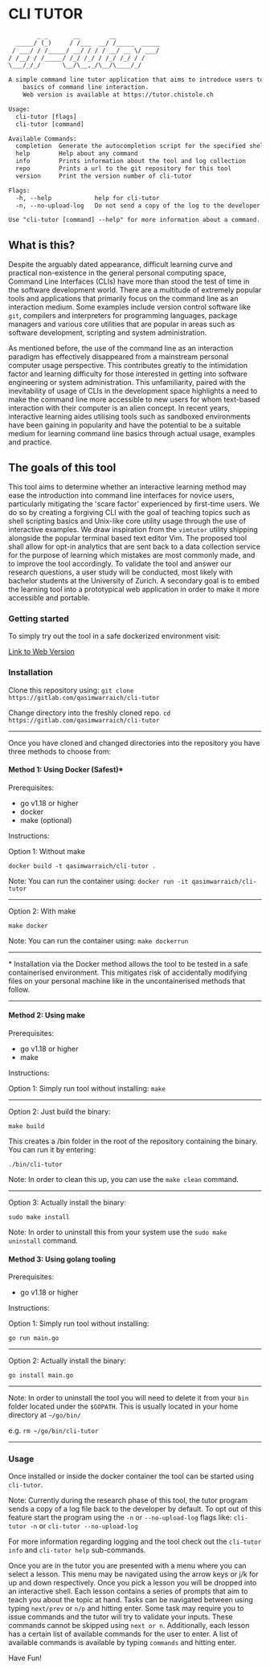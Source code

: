 
# CLI TUTOR

```txt
        _ _       __        __
  _____/ (_)     / /___  __/ /_____  _____
 / ___/ / /_____/ __/ / / / __/ __ \/ ___/
/ /__/ / /_____/ /_/ /_/ / /_/ /_/ / /
\___/_/_/      \__/\__,_/\__/\____/_/

A simple command line tutor application that aims to introduce users to the
    basics of command line interaction.
    Web version is available at https://tutor.chistole.ch

Usage:
  cli-tutor [flags]
  cli-tutor [command]

Available Commands:
  completion  Generate the autocompletion script for the specified shell
  help        Help about any command
  info        Prints information about the tool and log collection
  repo        Prints a url to the git repository for this tool
  version     Print the version number of cli-tutor

Flags:
  -h, --help            help for cli-tutor
  -n, --no-upload-log   Do not send a copy of the log to the developer

Use "cli-tutor [command] --help" for more information about a command.
```

## What is this?

Despite the arguably dated appearance, difficult learning curve and practical
non-existence in the general personal computing space, Command Line Interfaces
(CLIs) have more than stood the test of time in the software development world.
There are a multitude of extremely popular tools and applications that
primarily focus on the command line as an interaction medium. Some examples
include version control software like `git`, compilers and interpreters for
programming languages, package managers and various core utilities that are
popular in areas such as software development, scripting and system
administration.

As mentioned before, the use of the command line as an interaction paradigm has
effectively disappeared from a mainstream personal computer usage perspective.
This contributes greatly to the intimidation factor and learning difficulty for
those interested in getting into software engineering or system administration.
This unfamiliarity, paired with the inevitability of usage of CLIs in the
development space highlights a need to make the command line more accessible to
new users for whom text-based interaction with their computer is an alien
concept. In recent years, interactive learning aides utilising tools such as
sandboxed environments have been gaining in popularity and have the potential
to be a suitable medium for learning command line basics through actual usage,
examples and practice.

## The goals of this tool

This tool aims to determine whether an interactive learning method may ease
the introduction into command line interfaces for novice users, particularly
mitigating the 'scare factor' experienced by first-time users. We do so by
creating a forgiving CLI with the goal of teaching topics such as shell
scripting basics and Unix-like core utility usage through the use of
interactive examples. We draw inspiration from the `vimtutor` utility shipping
alongside the popular terminal based text editor Vim. The proposed tool shall
allow for opt-in analytics that are sent back to a data collection service for
the purpose of learning which mistakes are most commonly made, and to improve
the tool accordingly. To validate the tool and answer our research questions, a
user study will be conducted, most likely with bachelor students at the
University of Zurich. A secondary goal is to embed the learning tool into a
prototypical web application in order to make it more accessible and portable.

### Getting started

To simply try out the tool in a safe dockerized environment visit:

[Link to Web Version](https://tutor.chistole.ch)

### Installation

Clone this repository using:
`git clone https://gitlab.com/qasimwarraich/cli-tutor`

Change directory into the freshly cloned repo.
`cd https://gitlab.com/qasimwarraich/cli-tutor`

 ---

Once you have cloned and changed directories into the repository you have three
methods to choose from:

#### Method 1: Using Docker (Safest)*

Prerequisites:

- go v1.18 or higher
- docker
- make (optional)

Instructions:

Option 1: Without make

`docker build -t qasimwarraich/cli-tutor .`

Note: You can run the container using:
`docker run -it qasimwarraich/cli-tutor`

---

Option 2: With make

`make docker`

Note: You can run the container using:
`make dockerrun`

---

\* Installation via the Docker method allows the tool to be tested in a safe
containerised environment. This mitigates risk of accidentally modifying files
on your personal machine like in the uncontainerised methods that follow.

--- 

#### Method 2: Using make

Prerequisites:

- go v1.18 or higher
- make

Instructions:

Option 1: Simply run tool without installing:
`make`

---

Option 2: Just build the binary:

`make build`

This creates a /bin folder in the root of the repository containing the binary.
You can run it by entering:

`./bin/cli-tutor`

Note: In order to clean this up, you can use the `make clean` command.

--- 

Option 3: Actually install the binary:

`sudo make install`

Note: In order to uninstall this from your system use the `sudo make uninstall` command.


####  Method 3: Using golang tooling

Prerequisites:

- go v1.18 or higher

Instructions:

Option 1: Simply run tool without installing:

`go run main.go`
___
Option 2: Actually install the binary:

`go install main.go`
___
Note: In order to uninstall the tool you will need to delete it from your `bin`
folder located under the `$GOPATH`. This is usually located in your home
directory at `~/go/bin/`

e.g. `rm ~/go/bin/cli-tutor`
___

### Usage

Once installed or inside the docker container the tool can be started using `cli-tutor`. 

Note: Currently during the research phase of this tool, the tutor program sends
a copy of a log file back to the developer by default. To opt out of this
feature start the program using the `-n` or `--no-upload-log` flags like:
`cli-tutor -n` or `cli-tutor --no-upload-log`

For more information regarding logging and the tool check out the `cli-tutor
info` and `cli-tutor help` sub-commands.

Once you are in the tutor you are presented with a menu where you can select a
lesson. This menu may be navigated using the arrow keys or j/k for up and down
respectively. Once you pick a lesson you will be dropped into an interactive
shell. Each lesson contains a series of prompts that aim to teach you about the
topic at hand. Tasks can be navigated between using typing `next/prev` or `n/p`
and hitting enter. Some task may require you to issue commands and the tutor
will try to validate your inputs. These commands cannot be skipped using `next
or n`. Additionally, each lesson has a certain list of available commands for
the user to enter. A list of available commands is available by typing
`commands` and hitting enter.


Have Fun!
